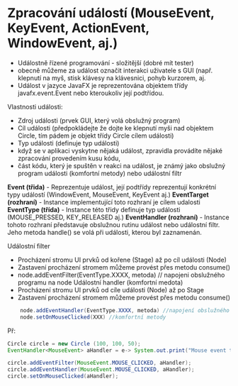 # Zpracování událostí (MouseEvent, KeyEvent, ActionEvent, WindowEvent, aj.)

-	Událostně řízené programování - složitější (dobré mít tester)
-	obecně můžeme za událost označit interakci uživatele s GUI (např. klepnutí na myš, stisk klávesy na klávesnici, pohyb kurzorem, aj.
-	Událost v jazyce JavaFX je reprezentována objektem třídy javafx.event.Event nebo kteroukoliv její podtřídou.

Vlastnosti události:
-	Zdroj události (prvek GUI, který volá obslužný program)
-	Cíl události (předpokládejte že dojte ke klepnutí myši nad objektem Circle, tím pádem je objekt třídy Circle cílem události)
-	Typ události (definuje typ události)
-	když se v aplikaci vyskytne nějaká událost, zpravidla provádíte nějaké zpracování provedením kusu kódu,
-	část kódu, který je spuštěn v reakci na událost, je známý jako obslužný program události (komfortní metody) nebo událostní filtr

**Event (třida)** - Reprezentuje událost, její podtřídy reprezentují konkrétní typy událostí (WindowEvent, MouseEvent, KeyEvent aj.)
**EventTarget (rozhraní)** - Instance implementující toto rozhraní je cílem udalosti
**EventType (třída)** - Instance této třidy definuje typ události (MOUSE_PRESSED, KEY_RELEASED aj.)
**EventHandler (rozhraní)** - Instance tohoto rozhraní představuje obslužnou rutinu událost nebo událostní filtr. Jeho metoda handle() se volá při události, kterou byl zaznamenán.

Událostní filter
-	Procházení stromu UI prvků od kořene (Stage) až po cíl události (Node)
-	Zastavení procházení stromem můžeme provést přes metodu consume()
-	node.addEventFilter(EventType.XXXX, metoda) // napojeni obslužného programu na node
Událostní handler (komfortní medota)
-	Procházení stromu UI prvků od cíle události (Node) až po Stage
-	Zastavení procházení stromem můžeme provést přes metodu consume()
```java
	node.addEventHandler(EventType.XXXX, metoda) //napojení obslužného programu na node
	node.setOnMouseClicked(XXX) //komfortní metody
```

Př:

```java
Circle circle = new Circle (100, 100, 50);
EventHandler<MouseEvent> aHandler = e-> System.out.print("Mouse event type: " + e.getEventType());

circle.addEventFilter(MouseEvent.MOUSE_CLICKED, aHandler);
circle.addEventHandler(MouseEvent.MOUSE_CLICKED, aHandler);
circle.setOnMouseClicked(aHandler);
```
